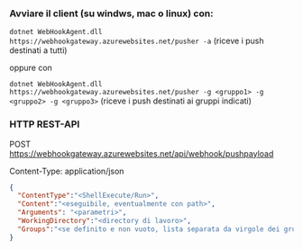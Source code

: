 ### Avviare il client (su windws, mac o linux) con:

```dotnet WebHookAgent.dll https://webhookgateway.azurewebsites.net/pusher -a``` (riceve i push destinati a tutti)

oppure con

```dotnet WebHookAgent.dll https://webhookgateway.azurewebsites.net/pusher -g <gruppo1> -g <gruppo2> -g <gruppo3>``` (riceve i push destinati ai gruppi indicati)

### HTTP REST-API

POST https://webhookgateway.azurewebsites.net/api/webhook/pushpayload

Content-Type: application/json

```json
{
  "ContentType":"<ShellExecute/Run>",
  "Content":"<eseguibile, eventualmente con path>",
  "Arguments": "<parametri>",
  "WorkingDirectory":"<directory di lavoro>",
  "Groups":"<se definito e non vuoto, lista separata da virgole dei gruppi destinatari dell'invio push>"
}
```
